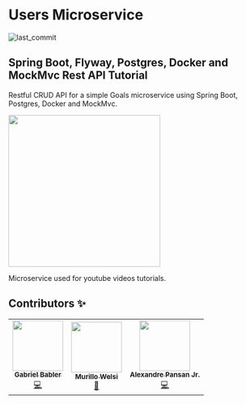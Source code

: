 # Users Microservice
![last_commit](https://img.shields.io/github/last-commit/codeverso/ms-users) 

## Spring Boot, Flyway, Postgres, Docker and MockMvc Rest API Tutorial

Restful CRUD API for a simple Goals microservice using Spring Boot, Postgres, Docker and MockMvc.

<div id="header" align="left">
  <img src="https://user-images.githubusercontent.com/25549745/216848518-bc074cd3-892a-4a7d-934b-7d1f6eb5f2ec.png" width="300"/>
</div>


Microservice used for youtube videos tutorials.

## Contributors ✨

<!-- ALL-CONTRIBUTORS-LIST:START - Do not remove or modify this section -->
<!-- prettier-ignore-start -->
<!-- markdownlint-disable -->
<table>
  <tr>
    <td align="center"><a href="https://www.linkedin.com/in/gabrielbabler/"><img src="https://avatars.githubusercontent.com/u/20668748?v=4?s=100" width="100px;" alt=""/><br /><sub><b>Gabriel Babler</b></sub></a><br /><a href="https://github.com/codeverso/ms-users/commits?author=gabrielbabler" title="Dev">💻</a></td>
    <td align="center"><a href="https://www.linkedin.com/in/murillowelsi/"><img src="https://avatars.githubusercontent.com/u/25549745?v=4?s=100" width="100px;" alt=""/><br /><sub><b>Murillo Welsi</b></sub></a><br /><a href="https://github.com/codeverso/ms-users/commits?author=murillowelsi" title="QA">🧪</a></td>
    <td align="center"><a href="https://www.linkedin.com/in/alexandrepansan/"><img src="https://avatars.githubusercontent.com/u/31599244?v=4?s=100" width="100px;" alt=""/><br /><sub><b>Alexandre Pansan Jr.</b></sub></a><br /><a href="https://github.com/codeverso/ms-users/commits?author=AllePansan" title="Dev">💻</a></td>
    </tr>
</table>
<!-- markdownlint-restore -->
<!-- prettier-ignore-end -->
<!-- ALL-CONTRIBUTORS-LIST:END -->
